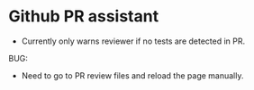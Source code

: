 # Github PR assistant

- Currently only warns reviewer if no tests are detected in PR.

BUG:
- Need to go to PR review files and reload the page manually.
